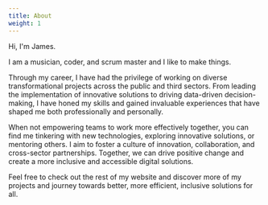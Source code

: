 ```yaml
---
title: About
weight: 1
---
```


Hi, I'm James.

I am a musician, coder, and scrum master and I like to make things.

Through my career, I have had the privilege of working on diverse transformational projects across the public and third sectors. From leading the implementation of innovative solutions to driving data-driven decision-making, I have honed my skills and gained invaluable experiences that have shaped me both professionally and personally.

When not empowering teams to work more effectively together, you can find me tinkering with new technologies, exploring innovative solutions, or mentoring others. I aim to foster a culture of innovation, collaboration, and cross-sector partnerships. Together, we can drive positive change and create a more inclusive and accessible digital solutions.

Feel free to check out the rest of my website and discover more of my projects and journey towards better, more efficient, inclusive solutions for all.
